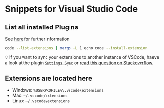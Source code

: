 # Snippets for Visual Studio Code

## List all installed Plugins

See [here](https://stackoverflow.com/questions/35773299/how-can-you-export-the-visual-studio-code-extension-list) for further information.

```bash
code --list-extensions | xargs -L 1 echo code --install-extension
```

:bulb: If you want to sync your extensions to another instance of VSCode, haeve a look at the plugin [`Settings Sync`](https://marketplace.visualstudio.com/items?itemName=Shan.code-settings-sync) or [read this question on Stackoverflow](https://stackoverflow.com/questions/35773299/how-can-you-export-the-visual-studio-code-extension-list).

## Extensions are located here

- Windows: `%USERPROFILE%\.vscode\extensions`
- Mac: `~/.vscode/extensions`
- Linux: `~/.vscode/extensions`
